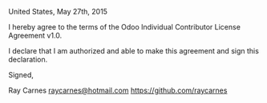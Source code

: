 United States, May 27th, 2015

I hereby agree to the terms of the Odoo Individual Contributor License Agreement v1.0.

I declare that I am authorized and able to make this agreement and sign this declaration.

Signed,

Ray Carnes raycarnes@hotmail.com https://github.com/raycarnes
